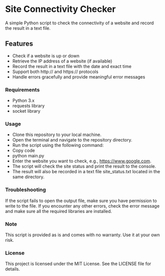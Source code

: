 
# Site Connectivity Checker
A simple Python script to check the connectivity of a website and record the result in a text file.

## Features
* Check if a website is up or down
* Retrieve the IP address of a website (if available)
* Record the result in a text file with the date and exact time
* Support both http:// and https:// protocols
* Handle errors gracefully and provide meaningful error messages

### Requirements
* Python 3.x
* requests library
* socket library

### Usage
* Clone this repository to your local machine.
* Open the terminal and navigate to the repository directory.
* Run the script using the following command:
* Copy code
* python main.py
* Enter the website you want to check, e.g., https://www.google.com.
* The script will check the site status and print the result to the console.
* The result will also be recorded in a text file site_status.txt located in the same directory.

### Troubleshooting
If the script fails to open the output file, make sure you have permission to write to the file.
If you encounter any other errors, check the error message and make sure all the required libraries are installed.
### Note
This script is provided as is and comes with no warranty. Use it at your own risk.
### License
This project is licensed under the MIT License. See the LICENSE file for details.
